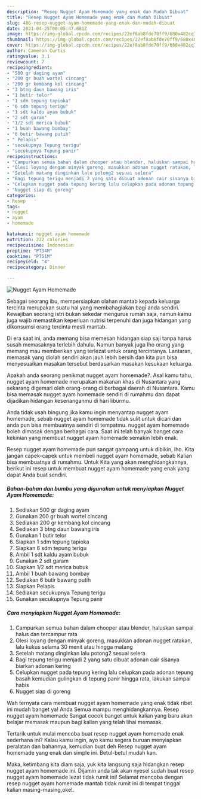 ```yaml
---
description: "Resep Nugget Ayam Homemade yang enak dan Mudah Dibuat"
title: "Resep Nugget Ayam Homemade yang enak dan Mudah Dibuat"
slug: 486-resep-nugget-ayam-homemade-yang-enak-dan-mudah-dibuat
date: 2021-04-25T00:05:47.681Z
image: https://img-global.cpcdn.com/recipes/22ef8ab8fde70ff9/680x482cq70/nugget-ayam-homemade-foto-resep-utama.jpg
thumbnail: https://img-global.cpcdn.com/recipes/22ef8ab8fde70ff9/680x482cq70/nugget-ayam-homemade-foto-resep-utama.jpg
cover: https://img-global.cpcdn.com/recipes/22ef8ab8fde70ff9/680x482cq70/nugget-ayam-homemade-foto-resep-utama.jpg
author: Cameron Curtis
ratingvalue: 3.1
reviewcount: 7
recipeingredient:
- "500 gr daging ayam"
- "200 gr buah wortel cincang"
- "200 gr kembang kol cincang"
- "3 btng daun bawang iris"
- "1 butir telor"
- "1 sdm tepung tapioka"
- "6 sdm tepung terigu"
- "1 sdt kaldu ayam bubuk"
- "2 sdt garam"
- "1/2 sdt merica bubuk"
- "1 buah bawang bombay"
- "6 butir bawang putih"
- " Pelapis"
- "secukupnya Tepung terigu"
- "secukupnya Tepung panir"
recipeinstructions:
- "Campurkan semua bahan dalam chooper atau blender, haluskan sampai halus dan tercampur rata"
- "Olesi loyang dengan minyak goreng, masukkan adonan nugget ratakan, lalu kukus selama 30 menit atau hingga matang"
- "Setelah matang dinginkan lalu potong2 sesuai selera"
- "Bagi tepung terigu menjadi 2 yang satu dibuat adonan cair sisanya biarkan adonan kering"
- "Celupkan nugget pada tepung kering lalu celupkan pada adonan tepung basah kemudian gulingkan di tepung panir hingga rata, lakukan sampai habis"
- "Nugget siap di goreng"
categories:
- Resep
tags:
- nugget
- ayam
- homemade

katakunci: nugget ayam homemade 
nutrition: 222 calories
recipecuisine: Indonesian
preptime: "PT34M"
cooktime: "PT51M"
recipeyield: "4"
recipecategory: Dinner

---
```



![Nugget Ayam Homemade](https://img-global.cpcdn.com/recipes/22ef8ab8fde70ff9/680x482cq70/nugget-ayam-homemade-foto-resep-utama.jpg)

Sebagai seorang ibu, mempersiapkan olahan mantab kepada keluarga tercinta merupakan suatu hal yang membahagiakan bagi anda sendiri. Kewajiban seorang istri bukan sekedar mengurus rumah saja, namun kamu juga wajib memastikan keperluan nutrisi terpenuhi dan juga hidangan yang dikonsumsi orang tercinta mesti mantab.

Di era  saat ini, anda memang bisa memesan hidangan siap saji tanpa harus susah memasaknya terlebih dahulu. Namun banyak juga lho orang yang memang mau memberikan yang terlezat untuk orang tercintanya. Lantaran, memasak yang diolah sendiri akan jauh lebih bersih dan kita pun bisa menyesuaikan masakan tersebut berdasarkan masakan kesukaan keluarga. 



Apakah anda seorang penikmat nugget ayam homemade?. Asal kamu tahu, nugget ayam homemade merupakan makanan khas di Nusantara yang sekarang digemari oleh orang-orang di berbagai daerah di Nusantara. Kamu bisa memasak nugget ayam homemade sendiri di rumahmu dan dapat dijadikan hidangan kesenanganmu di hari liburmu.

Anda tidak usah bingung jika kamu ingin menyantap nugget ayam homemade, sebab nugget ayam homemade tidak sulit untuk dicari dan anda pun bisa membuatnya sendiri di tempatmu. nugget ayam homemade boleh dimasak dengan berbagai cara. Saat ini telah banyak banget cara kekinian yang membuat nugget ayam homemade semakin lebih enak.

Resep nugget ayam homemade pun sangat gampang untuk dibikin, lho. Kita jangan capek-capek untuk membeli nugget ayam homemade, sebab Kalian bisa membuatnya di rumahmu. Untuk Kita yang akan menghidangkannya, berikut ini resep untuk membuat nugget ayam homemade yang enak yang dapat Anda buat sendiri.

<!--inarticleads1-->

##### Bahan-bahan dan bumbu yang digunakan untuk menyiapkan Nugget Ayam Homemade:

1. Sediakan 500 gr daging ayam
1. Gunakan 200 gr buah wortel cincang
1. Sediakan 200 gr kembang kol cincang
1. Sediakan 3 btng daun bawang iris
1. Gunakan 1 butir telor
1. Siapkan 1 sdm tepung tapioka
1. Siapkan 6 sdm tepung terigu
1. Ambil 1 sdt kaldu ayam bubuk
1. Gunakan 2 sdt garam
1. Siapkan 1/2 sdt merica bubuk
1. Ambil 1 buah bawang bombay
1. Sediakan 6 butir bawang putih
1. Siapkan  Pelapis
1. Sediakan secukupnya Tepung terigu
1. Gunakan secukupnya Tepung panir




<!--inarticleads2-->

##### Cara menyiapkan Nugget Ayam Homemade:

1. Campurkan semua bahan dalam chooper atau blender, haluskan sampai halus dan tercampur rata
1. Olesi loyang dengan minyak goreng, masukkan adonan nugget ratakan, lalu kukus selama 30 menit atau hingga matang
1. Setelah matang dinginkan lalu potong2 sesuai selera
1. Bagi tepung terigu menjadi 2 yang satu dibuat adonan cair sisanya biarkan adonan kering
1. Celupkan nugget pada tepung kering lalu celupkan pada adonan tepung basah kemudian gulingkan di tepung panir hingga rata, lakukan sampai habis
1. Nugget siap di goreng




Wah ternyata cara membuat nugget ayam homemade yang enak tidak ribet ini mudah banget ya! Anda Semua mampu menghidangkannya. Resep nugget ayam homemade Sangat cocok banget untuk kalian yang baru akan belajar memasak maupun bagi kalian yang telah lihai memasak.

Tertarik untuk mulai mencoba buat resep nugget ayam homemade enak sederhana ini? Kalau kamu ingin, ayo kamu segera buruan menyiapkan peralatan dan bahannya, kemudian buat deh Resep nugget ayam homemade yang enak dan simple ini. Betul-betul mudah kan. 

Maka, ketimbang kita diam saja, yuk kita langsung saja hidangkan resep nugget ayam homemade ini. Dijamin anda tak akan nyesel sudah buat resep nugget ayam homemade lezat tidak rumit ini! Selamat mencoba dengan resep nugget ayam homemade mantab tidak rumit ini di tempat tinggal kalian masing-masing,oke!.

